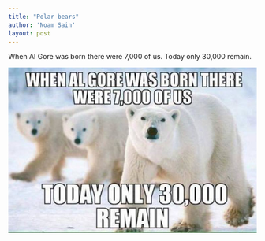 ```yaml
---
title: "Polar bears"
author: 'Noam Sain'
layout: post
---
```


When Al Gore was born there were 7,000 of us. Today only 30,000 remain.

![Polar bears](/assets/2022/2022-12-31-polar-bears.jpg "Polar bears")
